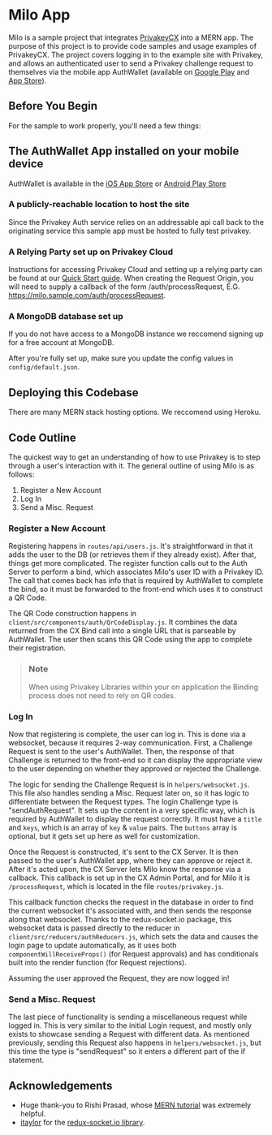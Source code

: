 # Milo App

Milo is a sample project that integrates [PrivakeyCX](https://www.privakey.com) into a MERN app. The purpose of this project is to provide code samples and usage examples of PrivakeyCX. The project covers logging in to the example site with Privakey, and allows an authenticated user to send a Privakey challenge request to themselves via the mobile app AuthWallet (available on [Google Play](https://play.google.com/store/apps/details?id=com.privakey.authwallet) and [App Store](https://apps.apple.com/us/app/authwallet/id1552057206)).

## Before You Begin

For the sample to work properly, you'll need a few things:

## The AuthWallet App installed on your mobile device

AuthWallet is available in the [iOS App Store](https://apps.apple.com/us/app/authwallet/id1552057206) or [Android Play Store](https://play.google.com/store/apps/details?id=com.privakey.authwallet&gl=US)

### A publicly-reachable location to host the site

Since the Privakey Auth service relies on an addressable api call back to the originating service this sample app must be hosted to fully test privakey.  

### A Relying Party set up on Privakey Cloud

Instructions for accessing Privakey Cloud and setting up a relying party can be found at our [Quick Start guide](https://tech.privakey.com/). When creating the Request Origin, you will need to supply a callback of the form <hosted-site-url>/auth/processRequest, E.G. https://milo.sample.com/auth/processRequest.

### A MongoDB database set up
If you do not have access to a MongoDB instance we reccomend signing up for a free account at MongoDB.


After you're fully set up, make sure you update the config values in `config/default.json`.

## Deploying this Codebase
There are many MERN stack hosting options.  We reccomend using Heroku.

## Code Outline

The quickest way to get an understanding of how to use Privakey is to step through a user's interaction with it. The general outline of using Milo is as follows:

1. Register a New Account
1. Log In
1. Send a Misc. Request

### Register a New Account

Registering happens in `routes/api/users.js`. It's straightforward in that it adds the user to the DB (or retrieves them if they already exist). After that, things get more complicated. The register function calls out to the Auth Server to perform a bind, which associates Milo's user ID with a Privakey ID. The call that comes back has info that is required by AuthWallet to complete the bind, so it must be forwarded to the front-end which uses it to construct a QR Code.

The QR Code construction happens in `client/src/components/auth/QrCodeDisplay.js`. It combines the data returned from the CX Bind call into a single URL that is parseable by AuthWallet. The user then scans this QR Code using the app to complete their registration.

>
> ### Note
>
> When using Privakey Libraries within your on application the Binding process does not need to rely on QR codes.
>


### Log In

Now that registering is complete, the user can log in. This is done via a websocket, because it requires 2-way communication. First, a Challenge Request is sent to the user's AuthWallet. Then, the response of that Challenge is returned to the front-end so it can display the appropriate view to the user depending on whether they approved or rejected the Challenge.

The logic for sending the Challenge Request is in `helpers/websocket.js`. This file also handles sending a Misc. Request later on, so it has logic to differentiate between the Request types. The login Challenge type is "sendAuthRequest". It sets up the content in a very specific way, which is required by AuthWallet to display the request correctly. It must have a `title` and `keys`, which is an array of `key` & `value` pairs. The `buttons` array is optional, but it gets set up here as well for customization.

Once the Request is constructed, it's sent to the CX Server. It is then passed to the user's AuthWallet app, where they can approve or reject it. After it's acted upon, the CX Server lets Milo know the response via a callback. This callback is set up in the CX Admin Portal, and for Milo it is `/processRequest`, which is located in the file `routes/privakey.js`.

This callback function checks the request in the database in order to find the current websocket it's associated with, and then sends the response along that websocket. Thanks to the redux-socket.io package, this websocket data is passed directly to the reducer in `client/src/reducers/authReducers.js`, which sets the data and causes the login page to update automatically, as it uses both `componentWillReceiveProps()` (for Request approvals) and has conditionals built into the render function (for Request rejections).

Assuming the user approved the Request, they are now logged in!

### Send a Misc. Request

The last piece of functionality is sending a miscellaneous request while logged in. This is very similar to the initial Login request, and mostly only exists to showcase sending a Request with different data. As mentioned previously, sending this Request also happens in `helpers/websocket.js`, but this time the type is "sendRequest" so it enters a different part of the if statement.

## Acknowledgements

* Huge thank-you to Rishi Prasad, whose [MERN tutorial](https://blog.bitsrc.io/build-a-login-auth-app-with-mern-stack-part-1-c405048e3669) was extremely helpful.
* [itaylor](https://github.com/itaylor) for the [redux-socket.io library](https://github.com/itaylor/redux-socket.io).